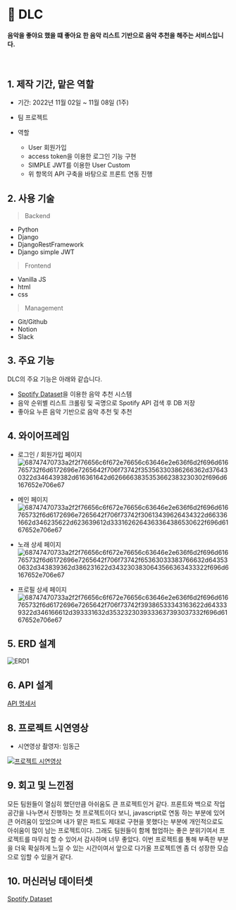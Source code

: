 # 🎵 DLC

#### 음악을 좋야요 했을 떄 좋아요 한 음악 리스트 기반으로 음악 추천을 해주는 서비스입니다.

<br/>

## 1. 제작 기간, 맡은 역할

- 기간: 2022년 11월 02일 ~ 11월 08일 (1주)
- 팀 프로젝트

- 역할

  - User 회원가입
  - access token을 이용한 로그인 기능 구현
  - SIMPLE JWT를 이용한 User Custom
  - 위 항목의 API 구축을 바탕으로 프론트 연동 진행

## 2. 사용 기술

> Backend

- Python
- Django
- DjangoRestFramework
- Django simple JWT

> Frontend

- Vanilla JS
- html
- css

> Management

- Git/Github
- Notion
- Slack

## 3. 주요 기능

DLC의 주요 기능은 아래와 같습니다.

- [Spotify Dataset](https://www.kaggle.com/datasets/vatsalmavani/spotify-dataset)을 이용한 음악 추천 시스템
- 음악 순위별 리스트 크롤링 및 곡명으로 Spotify API 검색 후 DB 저장
- 좋아요 누른 음악 기반으로 음악 추천 및 추천

## 4. 와이어프레임

- 로그인 / 회원가입 페이지
![68747470733a2f2f76656c6f672e76656c63646e2e636f6d2f696d616765732f6d6172696e7265642f706f73742f35356330386266362d376430322d346439382d616361642d6266663835353662383230302f696d6167652e706e67](https://user-images.githubusercontent.com/113073974/225834453-e344ec39-0ec3-43c2-802a-f258cf44c506.png)

- 메인 페이지
![68747470733a2f2f76656c6f672e76656c63646e2e636f6d2f696d616765732f6d6172696e7265642f706f73742f30613439626434322d663361662d346235622d623639612d3331626264363364386530622f696d6167652e706e67](https://user-images.githubusercontent.com/113073974/225834849-44a86958-1f5c-44ce-bb5f-c10e40fd20e3.png)

- 노래 상세 페이지
![68747470733a2f2f76656c6f672e76656c63646e2e636f6d2f696d616765732f6d6172696e7265642f706f73742f65363033383766632d643530632d343839362d386231622d3432303830643566363433322f696d6167652e706e67](https://user-images.githubusercontent.com/113073974/225834936-56990bc1-dd3c-4b1b-bf1d-3d21d3d906e6.png)

- 프로필 상세 페이지
![68747470733a2f2f76656c6f672e76656c63646e2e636f6d2f696d616765732f6d6172696e7265642f706f73742f39386533343163622d643339322d346166612d393331632d3532323039333637393037332f696d6167652e706e67](https://user-images.githubusercontent.com/113073974/225834943-c186b096-c3b2-4145-91e2-855cc01bd7ef.png)


## 5. ERD 설계

![ERD1](https://user-images.githubusercontent.com/113073974/225834809-69b81772-580a-4e38-8653-2c2d8754c93d.jpg)

## 6. API 설계

[API 명세서](https://documenter.getpostman.com/view/23810621/2s8Z73xATR)

## 8. 프로젝트 시연영상

- 시연영상 촬영자: 임동근



[![프로젝트 시연영상]()](https://www.youtube.com/watch?v=dH_CHanu6E4)
## 9. 회고 및 느낀점
모든 팀원들이 열심히 했던만큼 아쉬움도 큰 프로젝트인거 같다. 프론트와 백으로 작업공간을 나누면서 진행하는 첫 프로젝트이다 보니, javascript로 연동 하는 부분에 있어 큰 어려움이 있었으며
내가 맡은 파트도 제대로 구현을 못했다는 부분에 개인적으로도 아쉬움이 많이 남는 프로젝트이다.
그래도 팀원들이 함께 협업하는 좋은 분위기여서 프로젝트를 마무리 할 수 있어서 감사하며 너무 좋았다. 이번 프로젝트를 통해 부족한 부분을 더욱 확실하게 느낄 수 있는 시간이여서
앞으로 다가올 프로젝트엔 좀 더 성장한 모습으로 임할 수 있을거 같다.

## 10. 머신러닝 데이터셋

[Spotify Dataset](https://www.kaggle.com/datasets/vatsalmavani/spotify-dataset)
